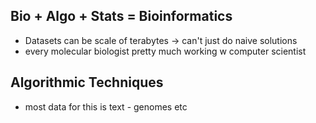 ## Bio + Algo + Stats = Bioinformatics
- Datasets can be scale of terabytes -> can't just do naive solutions
- every molecular biologist pretty much working w computer scientist
## Algorithmic Techniques
- most data for this is text - genomes etc